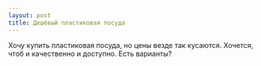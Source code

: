 ```yaml
---
layout: post 
title: Дешёвый пластиковая посуда 
--- 
```

Хочу купить пластиковая посуда, но цены везде так кусаются. Хочется, чтоб и качественно и доступно. Есть варианты?
